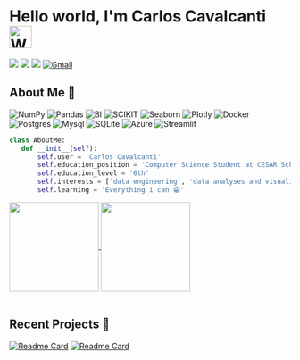 # Hello world, I'm Carlos Cavalcanti  <img src="https://raw.githubusercontent.com/Tarikul-Islam-Anik/Animated-Fluent-Emojis/master/Emojis/Hand%20gestures/Waving%20Hand.png" alt="Waving Hand" width="40" height="40" />

<a href="https://docs.google.com/document/d/1uscgWuBJ7BLXjW2mr77dQLpk2jxyy_IQXud3VCTppnk/edit?usp=sharing"><img src="https://img.shields.io/badge/My%20Resume-8A2BE2"/></a>
<a href="https://www.kaggle.com/carlos3du"><img src="https://img.shields.io/badge/Kaggle-00b4d8"/></a>
<a href="https://www.linkedin.com/in/carlos-cavalcanti-42b89524b/"><img src="https://img.shields.io/badge/LinkedIn-0A66C2?style=flat&logo=linkedin&logoColor=white"/></a>
[![Gmail](https://img.shields.io/badge/Gmail-EA4335?style=flat&logo=gmail&logoColor=white)](mailto:carlos.mec2005@gmail.com)


## About Me 📄
![NumPy](https://img.shields.io/badge/numpy-%23013243.svg?style=for-the-badge&logo=numpy&logoColor=white)
![Pandas](https://img.shields.io/badge/pandas-%23150458.svg?style=for-the-badge&logo=pandas&logoColor=white)
![BI](https://img.shields.io/badge/PowerBI-F2C811?style=for-the-badge&logo=Power%20BI&logoColor=white)
![SCIKIT](https://img.shields.io/badge/scikit_learn-F7931E?style=for-the-badge&logo=scikit-learn&logoColor=white)
![Seaborn](https://img.shields.io/badge/Seaborn-0062AD?style=for-the-badge&logo=Seaborn&logoColor=white)
![Plotly](https://img.shields.io/badge/Plotly-239120?style=for-the-badge&logo=plotly&logoColor=white)
 ![Docker](https://img.shields.io/badge/Docker-2CA5E0?style=for-the-badge&logo=docker&logoColor=white)
 ![Postgres](https://img.shields.io/badge/PostgreSQL-316192?style=for-the-badge&logo=postgresql&logoColor=white)
 ![Mysql](https://img.shields.io/badge/MySQL-005C84?style=for-the-badge&logo=mysql&logoColor=white)
 ![SQLite](https://img.shields.io/badge/sqlite-%2307405e.svg?style=for-the-badge&logo=sqlite&logoColor=white)
 ![Azure](https://img.shields.io/badge/microsoft%20azure-0089D6?style=for-the-badge&logo=microsoft-azure&logoColor=white)
![Streamlit](https://img.shields.io/badge/Streamlit-FF4B4B?style=for-the-badge&logo=Streamlit&logoColor=white)

 ```python
class AboutMe:
	def __init__(self):
		self.user = 'Carlos Cavalcanti'
		self.education_position = 'Computer Science Student at CESAR School'
		self.education_level = '6th'
    	self.interests = ['data engineering', 'data analyses and visualization', 'DB', 'ML / AI']
		self.learning = 'Everything i can 😁'
 ```


<a href="https://github.com/anuraghazra/github-readme-stats">
  <img height=160 align="center" src="https://github-readme-stats.vercel.app/api?username=Carlos3du&theme=github_dark&rank_icon=github&hide=stars" />
</a>
<a href="https://github.com/anuraghazra/convoychat">
  <img height=160 align="center" src="https://github-readme-stats.vercel.app/api/top-langs/?username=Carlos3du&layout=compact&theme=github_dark&hide_progress=false"/>
</a><br><br>




## Recent Projects 📁
<div align=left>
	
[![Readme Card](https://github-readme-stats.vercel.app/api/pin/?username=Chroma-CESAR&repo=indoorPlants&theme=github_dark)](https://github.com/Chroma-CESAR/indoorPlants)
[![Readme Card](https://github-readme-stats.vercel.app/api/pin/?username=Chroma-CESAR&repo=Model_ExpensesClassification&theme=github_dark)](https://github.com/Chroma-CESAR/Model_ExpensesClassifications)

 
</div>


            
